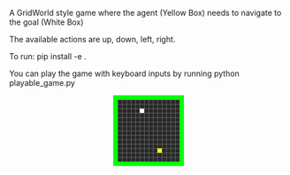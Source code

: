 A GridWorld style game where the agent (Yellow Box) needs to navigate to the goal (White Box)

The available actions are up, down, left, right.

To run: pip install -e .

You can play the game with keyboard inputs by running
python playable_game.py

<p align="center">
<img src="random_agent.gif">
</p>
